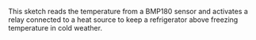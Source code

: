 This sketch reads the temperature from a BMP180 sensor and activates a relay connected to a heat source to keep a refrigerator above freezing temperature in cold weather.